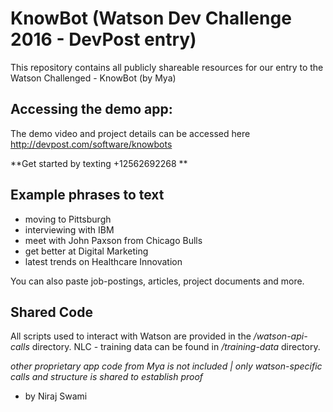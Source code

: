 # KnowBot (Watson Dev Challenge 2016 - DevPost entry)
This repository contains all publicly shareable resources for our entry to the Watson Challenged - KnowBot (by Mya)

## Accessing the demo app:
The demo video and project details can be accessed here http://devpost.com/software/knowbots

**Get started by texting +12562692268 **

## Example phrases to text
- moving to Pittsburgh
- interviewing with IBM
- meet with John Paxson from Chicago Bulls
- get better at Digital Marketing
- latest trends on Healthcare Innovation

You can also paste job-postings, articles, project documents and more.

## Shared Code
All scripts used to interact with Watson are provided in the */watson-api-calls* directory. NLC - training data can be found in */training-data* directory.

_other proprietary app code from Mya is not included | only watson-specific calls and structure is shared to establish proof_

- by Niraj Swami